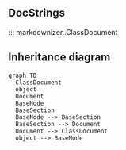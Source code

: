 ## DocStrings

::: markdownizer..ClassDocument




## Inheritance diagram

```mermaid
graph TD
  ClassDocument
  object
  Document
  BaseNode
  BaseSection
  BaseNode --> BaseSection
  BaseSection --> Document
  Document --> ClassDocument
  object --> BaseNode
```
